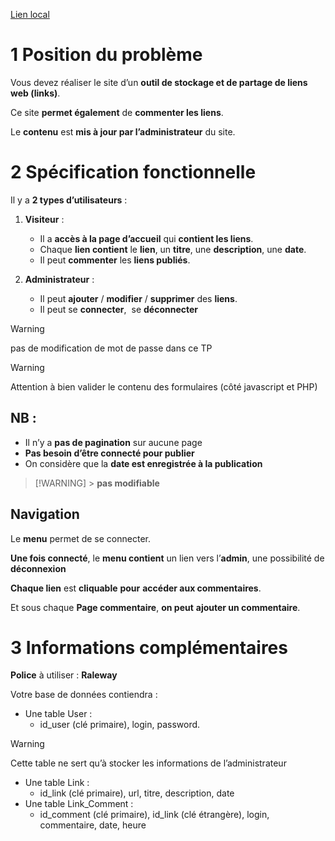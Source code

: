[Lien local](http://localhost/lea-ecf2-dwwm-backend-madeline-ricateau/index.php)

# **1 Position du problème**

Vous devez réaliser le site d’un **outil de stockage et de partage de liens web (links)**.

Ce site **permet également** de **commenter les liens**.

Le **contenu** est **mis à jour par l’administrateur** du site.

# **2 Spécification fonctionnelle**

Il y a **2 types d’utilisateurs** :

1. **Visiteur** :

    - Il a **accès à la page d’accueil** qui **contient les liens**.
    - Chaque **lien contient** le **lien**, un **titre**, une **description**, une **date**.
    - Il peut **commenter** les **liens publiés**.

2. **Administrateur** :
    - Il peut **ajouter** / **modifier** / **supprimer** des **liens**.
    - Il peut se **connecter**,  se **déconnecter**

> [!WARNING]
> pas de modification de mot de passe dans ce TP

> [!WARNING]
> Attention à bien valider le contenu des formulaires (côté javascript et PHP)

## NB :

-   Il n’y a **pas de pagination** sur aucune page
-   **Pas besoin d’être connecté pour publier**
-   On considère que la **date est enregistrée à la publication**

> [!WARNING] >
> **pas modifiable**

## **Navigation**

Le **menu** permet de se connecter.

**Une fois connecté**, le **menu contient** un lien vers l’**admin**, une possibilité de **déconnexion**

**Chaque lien** est **cliquable** **pour** **accéder aux commentaires**.

Et sous chaque **Page commentaire**, **on peut** **ajouter un commentaire**.

# **3 Informations complémentaires**

**Police** à utiliser : **Raleway**

Votre base de données contiendra :

-   Une table User :
    -   id_user (clé primaire), login, password.

> [!WARNING]
> Cette table ne sert qu’à stocker les informations de l’administrateur

-   Une table Link :
    -   id_link (clé primaire), url, titre, description, date
-   Une table Link_Comment :
    -   id_comment (clé primaire), id_link (clé étrangère), login, commentaire, date, heure
